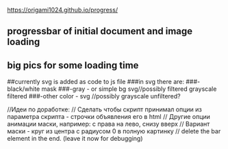 https://origami1024.github.io/progress/


## progressbar of initial document and image loading 
## big pics for some loading time


##currently svg is added as code to js file
###in svg there are:
###-black/white mask
###-gray - or simple bg svg//possibly filtered grayscale filtered
###-other color - svg //possibly grayscale unfiltered?


//Идеи по доработке:
// Сделать чтобы скрипт принимал опции из параметра скрипта - строчки объявления его в html 
// Другие опции анимации маски, например: с права на лево, снизу вверх
// Вариант маски - круг из центра с радиусом 0 в полную картинку
// delete the bar element in the end. (leave it now for debugging)